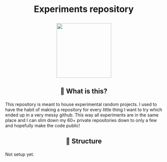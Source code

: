 # <p align="center">Experiments repository</p>

<p align="center">
  <a target="_blank" href="https://cyrexag.com" rel="Website">
    <img width="175" height="175" src="https://images.weserv.nl/?url=avatars.githubusercontent.com/u/32310481?v=4&h=300&w=300&fit=cover&mask=circle&maxage=7d">
  </a>
</p>

## <p align="center">📰 What is this?</p>

This repository is meant to house experimental random projects.
I used to have the habit of making a repository for every little thing I want to try which ended up in a very messy github. This way all experiments are in the same place and I can slim down my 60+ private repositories down to only a few and hopefully make the code public!

## <p align="center">📰 Structure</p>

Not setup yet.